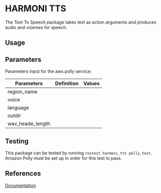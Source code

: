 # HARMONI TTS

The Text To Speech package takes text as action arguments and produces audio and vizemes for speech.

## Usage
## Parameters
Parameters input for the aws polly service: 

| Parameters           | Definition | Values |
|----------------------|------------|--------|
|region_name           |            |        |
|voice                 |            |        |
|language              |            |        |
|outdir                |            |        |
|wav_heade_length      |            |        |

## Testing
This package can be tested by running `rostest harmoni_tts polly.test`. Amazon Polly must be set up in order for this test to pass.
## References
[Documentation](https://harmoni.readthedocs.io/en/latest/packages/harmoni_tts.html)